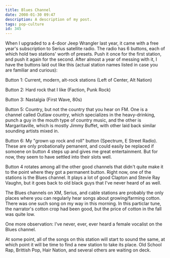 ```yaml
---
title: Blues Channel
date: 2008-01-30 09:47
description: A description of my post.
tags: pop-culture
id: 345
---
```

When I upgraded to a 4-door Jeep Wrangler last year, it came with a free year's subscription to Serius satellite radio.  The radio has 6 buttons, each of which hold two stations' worth of presets.  Push it once for the first station, and push it again for the second.  After almost a year of messing with it, I have the buttons laid out like this (actual station names listed in case you are familiar and curious):

Button 1:  Current, modern, alt-rock stations (Left of Center, Alt Nation)

Button 2:  Hard rock that I like (Faction, Punk Rock)

Button 3:  Nastalgia (First Wave, 80s)

Button 5:  Country, but not the country that you hear on FM.  One is a channel called Outlaw country, which specializes in the heavy-drinking, punch a guy in the mouth type of country music, and the other is Margaritaville, which is mostly Jimmy Buffet, with other laid back similar sounding artists mixed in.

Button 6:  My "grown up rock and roll" button (Spectrum, E Street Radio).  These are only probationally pemanent, and could easily be replaced if somoene on button 4 steps up and gives me great entertainment.  But for now, they seem to have settled into their slots well.

Button 4 rotates among all the other good channels that didn't quite make it to the point where they got a permanent button.  Right now, one of the stations is the Blues channel.  It plays a lot of good Clapton and Stevie Ray Vaughn, but it goes back to old black guys that I've never heard of as well. 

The Blues channels on XM, Serius, and cable stations are probably the only places where you can regularly hear songs about growing/farming cotton.  There was one such song on my way in this morning.  In this particlar tune, the narrator's cotton crop had been good, but the price of cotton in the fall was quite low.

One more observation:  I've never, ever, ever heard a female vocalist on the Blues channel.

At some point, all of the songs on this station will start to sound the same, at which point it will be time to find a new station to take its place.  Old School Rap, Brittish Pop, Hair Nation, and several others are waiting on deck.
